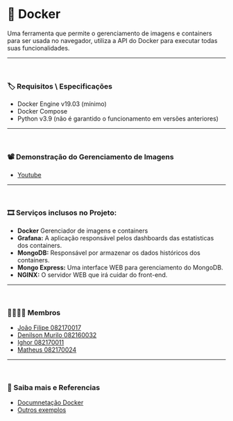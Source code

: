 # 🐋 Docker 

Uma ferramenta que permite o gerenciamento de imagens e containers para ser usada no navegador, utiliza a API do Docker para executar todas suas funcionalidades.

---
<br />

### 🏷 Requisitos \ Especificações

- Docker Engine v19.03 (mínimo)
- Docker Compose
- Python v3.9 (não é garantido o funcionamento em versões anteriores)


---
<br />

### 📽 Demonstração do Gerenciamento de Imagens

- [Youtube](https://www.youtube.com/watch?v=d4327LfsVkE)

---
<br />


### 🎞 Serviços inclusos no Projeto:

- **Docker** Gerenciador de imagens e containers
- **Grafana:** A aplicação responsável pelos dashboards das estatisticas dos containers.
- **MongoDB:** Responsável por armazenar os dados históricos dos containers.
- **Mongo Express:** Uma interface WEB para gerenciamento do MongoDB.
- **NGINX:** O servidor WEB que irá cuidar do front-end.

---
<br />


### 👨‍👨‍👦‍👦 **Membros**

- [João Filipe 082170017](https://github.com/jfelipeab)
- [Denilson Murilo 082160032](https://github.com/den-silva)
- [Ighor 082170011](https://github.com/ighorscavone)
- [Matheus 082170024](https://github.com/M4theuSnK)

---
<br />


### 🔎 Saiba mais e Referencias 

- [Documnetação Docker](https://pypi.org/project/docker/)
- [Outros exemplos](https://youtu.be/JJ0TN-bARJY)
